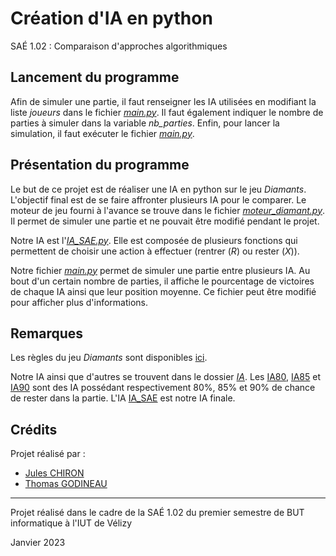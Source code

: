 # Création d'IA en python

SAÉ 1.02 : Comparaison d'approches algorithmiques

## Lancement du programme

Afin de simuler une partie, il faut renseigner les IA utilisées en modifiant la liste _joueurs_ dans le fichier [_main.py_](main.py). Il faut également indiquer le nombre de parties à simuler dans la variable _nb\_parties_. Enfin, pour lancer la simulation, il faut exécuter le fichier [_main.py_](main.py).

## Présentation du programme

Le but de ce projet est de réaliser une IA en python sur le jeu _Diamants_. L'objectif final est de se faire affronter plusieurs IA pour le comparer.
Le moteur de jeu fourni à l'avance se trouve dans le fichier [_moteur\_diamant.py_](moteur_diamant.py). Il permet de simuler une partie et ne pouvait être modifié pendant le projet.

Notre IA est l'[_IA\_SAE.py_](IA/IA_SAE.py). Elle est composée de plusieurs fonctions qui permettent de choisir une action à effectuer (rentrer (_R_) ou rester (_X_)).

Notre fichier [_main.py_](main.py) permet de simuler une partie entre plusieurs IA. Au bout d'un certain nombre de parties, il affiche le pourcentage de victoires de chaque IA ainsi que leur position moyenne. Ce fichier peut être modifié pour afficher plus d'informations.

## Remarques

Les règles du jeu _Diamants_ sont disponibles [ici](https://iello.fr/wp-content/uploads/2022/07/DIAMANT_regles.pdf).

Notre IA ainsi que d'autres se trouvent dans le dossier [_IA_](IA). Les [IA80](IA/IA80.py), [IA85](IA/IA85.py) et [IA90](IA/IA90.py) sont des IA possédant respectivement 80%, 85% et 90% de chance de rester dans la partie. L'IA [IA\_SAE](IA/IA_SAE.py) est notre IA finale.

## Crédits

Projet réalisé par :

- [Jules CHIRON](https://github.com/Boucanier)
- [Thomas GODINEAU](https://github.com/ThomasGODINEAU)

---

Projet réalisé dans le cadre de la SAÉ 1.02 du premier semestre de BUT informatique à l'IUT de Vélizy

Janvier 2023
